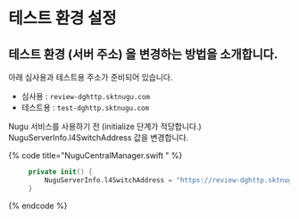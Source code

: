 # 테스트 환경 설정

## 테스트 환경 \(서버 주소\) 을 변경하는 방법을 소개합니다.

아래 심사용과 테스트용 주소가 준비되어 있습니다.

* 심사용 : `review-dghttp.sktnugu.com` 
* 테스트용 : `test-dghttp.sktnugu.com`

Nugu 서비스를 사용하기 전 \(initialize 단계가 적당합니다.\) NuguServerInfo.l4SwitchAddress 값을 변경합니다.

{% code title="NuguCentralManager.swift " %}
```swift
     private init() { 
         NuguServerInfo.l4SwitchAddress = "https://review-dghttp.sktnugu.com"
     }
```
{% endcode %}

